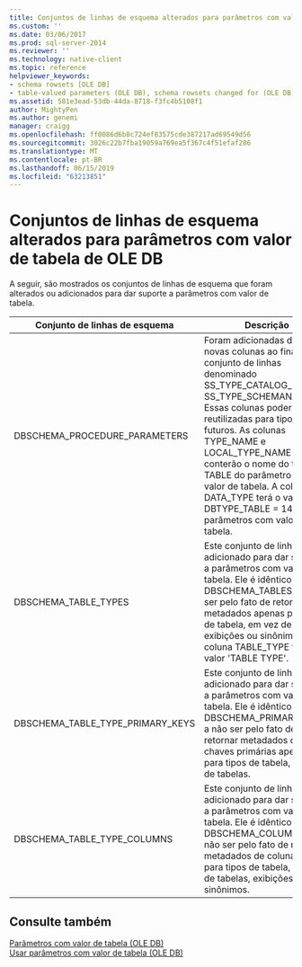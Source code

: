 ```yaml
---
title: Conjuntos de linhas de esquema alterados para parâmetros com valor de tabela do OLE DB | Microsoft Docs
ms.custom: ''
ms.date: 03/06/2017
ms.prod: sql-server-2014
ms.reviewer: ''
ms.technology: native-client
ms.topic: reference
helpviewer_keywords:
- schema rowsets [OLE DB]
- table-valued parameters (OLE DB), schema rowsets changed for (OLE DB)
ms.assetid: 581e3ead-53db-44da-8718-f3fc4b5108f1
author: MightyPen
ms.author: genemi
manager: craigg
ms.openlocfilehash: ff0086d6b8c724ef83575cde387217ad69549d56
ms.sourcegitcommit: 3026c22b7fba19059a769ea5f367c4f51efaf286
ms.translationtype: MT
ms.contentlocale: pt-BR
ms.lasthandoff: 06/15/2019
ms.locfileid: "63213851"
---
```

# <a name="schema-rowsets-changed-for-ole-db-table-valued-parameters"></a>Conjuntos de linhas de esquema alterados para parâmetros com valor de tabela de OLE DB
  A seguir, são mostrados os conjuntos de linhas de esquema que foram alterados ou adicionados para dar suporte a parâmetros com valor de tabela.  
  
|Conjunto de linhas de esquema|Descrição|  
|-------------------|-----------------|  
|DBSCHEMA_PROCEDURE_PARAMETERS|Foram adicionadas duas novas colunas ao final do conjunto de linhas denominado SS_TYPE_CATALOG_NAME e SS_TYPE_SCHEMANAME. Essas colunas poderiam ser reutilizadas para tipos futuros. As colunas TYPE_NAME e LOCAL_TYPE_NAME conterão o nome do tipo TABLE do parâmetro com valor de tabela. A coluna DATA_TYPE terá o valor de DBTYPE_TABLE = 143 para parâmetros com valor de tabela.|  
|DBSCHEMA_TABLE_TYPES|Este conjunto de linhas foi adicionado para dar suporte a parâmetros com valor de tabela. Ele é idêntico ao DBSCHEMA_TABLES, a não ser pelo fato de retornar metadados apenas para tipos de tabela, em vez de tabelas, exibições ou sinônimos. A coluna TABLE_TYPE terá o valor 'TABLE TYPE'.|  
|DBSCHEMA_TABLE_TYPE_PRIMARY_KEYS|Este conjunto de linhas foi adicionado para dar suporte a parâmetros com valor de tabela. Ele é idêntico ao DBSCHEMA_PRIMARY_KEYS, a não ser pelo fato de retornar metadados de chaves primárias apenas para tipos de tabela, em vez de tabelas.|  
|DBSCHEMA_TABLE_TYPE_COLUMNS|Este conjunto de linhas foi adicionado para dar suporte a parâmetros com valor de tabela. Ele é idêntico ao DBSCHEMA_COLUMNS, a não ser pelo fato de retornar metadados de coluna apenas para tipos de tabela, em vez de tabelas, exibições ou sinônimos.|  
  
## <a name="see-also"></a>Consulte também  
 [Parâmetros com valor de tabela &#40;OLE DB&#41;](table-valued-parameters-ole-db.md)   
 [Usar parâmetros com valor de tabela &#40;OLE DB&#41;](../native-client-ole-db-how-to/use-table-valued-parameters-ole-db.md)  
  
  
